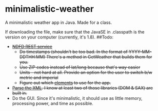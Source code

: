 # minimalistic-weather
A minimalistic weather app in Java. Made for a class.

If downloading the file, make sure that the JavaSE in .classpath is the version on your computer (currently, it's 1.8).
##Todo:
+ ~~[NDFD REST service](http://graphical.weather.gov/xml/rest.php)~~
  * ~~Do timestamps (shouldn't be too bad. In the format of YYYY-MM-DDTHH:MM) There's a method in GetWeather that builds them for you.~~
  * ~~Use ZIP codes instead of lat/long because that's way easier~~
  * ~~Units - not hard at all. Provide an option for the user to switch b/w metric and imperial~~
  * ~~Figure out which [elements](http://graphical.weather.gov/xml/docs/elementInputNames.php "element names") to use for the app.~~
+ ~~[Parse the XML](https://docs.oracle.com/cd/B28359_01/appdev.111/b28394/adx_j_parser.htm "java xml parsing"). I know at least two of those libraries (DOM & SAX) are built in.~~
+ Do the GUI. Since it's minimalistic, it should use as little memory, processing power, and time as possible.
